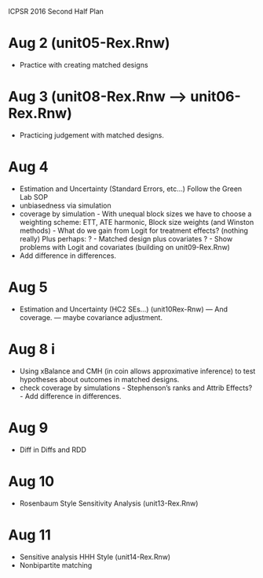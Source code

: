 ICPSR 2016 Second Half Plan

# Aug 2 (unit05-Rex.Rnw)
 - Practice with creating matched designs

# Aug 3 (unit08-Rex.Rnw --> unit06-Rex.Rnw)
 - Practicing judgement with matched designs.

# Aug 4
 - Estimation and Uncertainty (Standard Errors, etc…) Follow the Green Lab SOP
 - unbiasedness via simulation
 - coverage by simulation
           - With unequal block sizes we have to choose a weighting scheme: ETT, ATE harmonic, Block size weights (and Winston methods)
          -  What do we gain from Logit for treatment effects?  (nothing really)
Plus perhaps:
 ? - Matched design plus covariates
 ? - Show problems with Logit and covariates
(building on unit09-Rex.Rnw)
 - Add difference in differences.

# Aug 5
 - Estimation and Uncertainty (HC2 SEs…) (unit10Rex-Rnw)
 — And coverage.
 — maybe covariance adjustment.

# Aug 8 i
 - Using xBalance and CMH (in coin allows approximative inference) to test hypotheses about outcomes in matched designs.
 - check coverage by simulations
          -  Stephenson’s ranks and Attrib Effects?
        - Add difference in differences.

# Aug 9
 - Diff in Diffs and RDD

# Aug 10
 - Rosenbaum Style Sensitivity Analysis (unit13-Rex.Rnw)

# Aug 11
 - Sensitive analysis HHH Style (unit14-Rex.Rnw)
 - Nonbipartite matching
